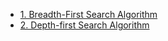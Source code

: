 - [1. Breadth-First Search Algorithm](1__Breadth-First_Search_Algorithm/readme.md) 
- [2. Depth-first Search Algorithm](2__Depth-first_Search_Algorithm/readme.md) 

